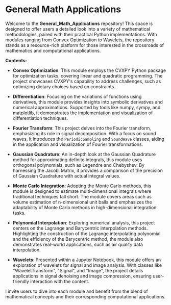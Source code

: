 # General Math Applications

Welcome to the **General_Math_Applications** repository! This space is designed to offer users a detailed look into a variety of mathematical methodologies, paired with their practical Python implementations. With modules ranging from Convex Optimization to Wavelets, the repository stands as a resource-rich platform for those interested in the crossroads of mathematics and computational applications.

**Contents:**

- **Convex Optimization**: This module employs the CVXPY Python package for optimization tasks, covering linear and quadratic programming. The project showcases CVXPY's capability to address challenges, such as optimizing dietary choices based on constraints.

- **Differentiation**: Focusing on the variations of functions using derivatives, this module provides insights into symbolic derivatives and numerical approximations. Supported by tools like numpy, sympy, and matplotlib, it demonstrates the implementation and visualization of differentiation techniques.

- **Fourier Transform**: This project delves into the Fourier transform, emphasizing its role in signal decomposition. With a focus on sound waves, it introduces the `PeriodicSampling` and `SoundWave` classes, aiding in the application and visualization of Fourier transformations.

- **Gaussian Quadrature**: An in-depth look at the Gaussian Quadrature method for approximating definite integrals, this module uses orthogonal polynomials, such as Legendre and Chebyshev. By harnessing the Jacobi Matrix, it provides a comparison of the precision of Gaussian Quadrature with actual integral values.

- **Monte Carlo Integration**: Adopting the Monte Carlo methods, this module is designed to estimate multi-dimensional integrals where traditional techniques fall short. The module covers areas such as volume estimation of n-dimensional unit balls and emphasizes the adaptability of Monte Carlo methods in high-dimensional integration tasks.

- **Polynomial Interpolation**: Exploring numerical analysis, this project centers on the Lagrange and Barycentric interpolation methods. Highlighting the construction of the Lagrange interpolating polynomial and the efficiency of the Barycentric method, the module also demonstrates real-world applications, such as air quality data interpolation.

- **Wavelets**: Presented within a Jupyter Notebook, this module offers an exploration of wavelets for signal and image analysis. With classes like "WaveletTransform", "Signal", and "Image", the project details applications in signal denoising and image compression, ensuring user-friendly interaction with the content.

I invite users to dive into each module and benefit from the blend of mathematical concepts and their corresponding computational applications.

